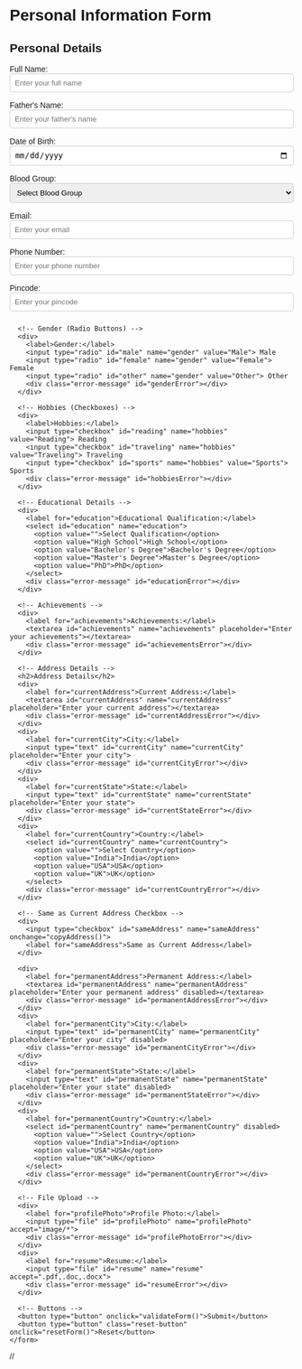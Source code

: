 <!DOCTYPE html>
<html lang="en">
<head>
  <meta charset="UTF-8">
  <meta name="viewport" content="width=device-width, initial-scale=1.0">
  <title>Multi-Page Form</title>
  <style>
    /* Basic CSS for styling */
    body {
      font-family: Arial, sans-serif;
      margin: 20px;
    }
    .form-page {
      display: block;
    }
    .hidden {
      display: none;
    }
    .error {
      border: 2px solid red;
    }
    .error-message {
      color: red;
      font-size: 12px;
      margin-bottom: 5px;
    }
    .details-page {
      margin-top: 20px;
    }
    input[type="text"],
    input[type="email"],
    input[type="tel"],
    input[type="date"],
    select,
    textarea {
      width: 100%;
      padding: 8px;
      margin-bottom: 10px;
      border: 1px solid #ccc;
      border-radius: 4px;
    }
    input[type="file"] {
      margin-bottom: 10px;
    }
    button {
      padding: 10px 20px;
      background-color: #4CAF50;
      color: white;
      border: none;
      border-radius: 4px;
      cursor: pointer;
      margin-right: 10px;
    }
    button:hover {
      background-color: #45a049;
    }
    .reset-button {
      background-color: #f44336;
    }
    .reset-button:hover {
      background-color: #d32f2f;
    }
    input:disabled,
    textarea:disabled,
    select:disabled {
      background-color: #f9f9f9;
      color: #666;
    }
  </style>
</head>
<body>

  <!-- Page 1: Form Input -->
  <div id="formPage" class="form-page">
    <h1>Personal Information Form</h1>
    <form id="personalForm">
      <!-- Personal Details -->
      <h2>Personal Details</h2>
      <div>
        <label for="name">Full Name:</label>
        <input type="text" id="name" name="name" placeholder="Enter your full name">
        <div class="error-message" id="nameError"></div>
      </div>
      <div>
        <label for="fatherName">Father's Name:</label>
        <input type="text" id="fatherName" name="fatherName" placeholder="Enter your father's name">
        <div class="error-message" id="fatherNameError"></div>
      </div>
      <div>
        <label for="dob">Date of Birth:</label>
        <input type="date" id="dob" name="dob">
        <div class="error-message" id="dobError"></div>
      </div>
      <div>
        <label for="bloodGroup">Blood Group:</label>
        <select id="bloodGroup" name="bloodGroup">
          <option value="">Select Blood Group</option>
          <option value="A+">A+</option>
          <option value="A-">A-</option>
          <option value="B+">B+</option>
          <option value="B-">B-</option>
          <option value="O+">O+</option>
          <option value="O-">O-</option>
          <option value="AB+">AB+</option>
          <option value="AB-">AB-</option>
        </select>
        <div class="error-message" id="bloodGroupError"></div>
      </div>
      <div>
        <label for="email">Email:</label>
        <input type="email" id="email" name="email" placeholder="Enter your email">
        <div class="error-message" id="emailError"></div>
      </div>
      <div>
        <label for="phone">Phone Number:</label>
        <input type="tel" id="phone" name="phone" placeholder="Enter your phone number">
        <div class="error-message" id="phoneError"></div>
      </div>
      <div>
        <label for="pincode">Pincode:</label>
        <input type="text" id="pincode" name="pincode" placeholder="Enter your pincode">
        <div class="error-message" id="pincodeError"></div>
      </div>

      <!-- Gender (Radio Buttons) -->
      <div>
        <label>Gender:</label>
        <input type="radio" id="male" name="gender" value="Male"> Male
        <input type="radio" id="female" name="gender" value="Female"> Female
        <input type="radio" id="other" name="gender" value="Other"> Other
        <div class="error-message" id="genderError"></div>
      </div>

      <!-- Hobbies (Checkboxes) -->
      <div>
        <label>Hobbies:</label>
        <input type="checkbox" id="reading" name="hobbies" value="Reading"> Reading
        <input type="checkbox" id="traveling" name="hobbies" value="Traveling"> Traveling
        <input type="checkbox" id="sports" name="hobbies" value="Sports"> Sports
        <div class="error-message" id="hobbiesError"></div>
      </div>

      <!-- Educational Details -->
      <div>
        <label for="education">Educational Qualification:</label>
        <select id="education" name="education">
          <option value="">Select Qualification</option>
          <option value="High School">High School</option>
          <option value="Bachelor's Degree">Bachelor's Degree</option>
          <option value="Master's Degree">Master's Degree</option>
          <option value="PhD">PhD</option>
        </select>
        <div class="error-message" id="educationError"></div>
      </div>

      <!-- Achievements -->
      <div>
        <label for="achievements">Achievements:</label>
        <textarea id="achievements" name="achievements" placeholder="Enter your achievements"></textarea>
        <div class="error-message" id="achievementsError"></div>
      </div>

      <!-- Address Details -->
      <h2>Address Details</h2>
      <div>
        <label for="currentAddress">Current Address:</label>
        <textarea id="currentAddress" name="currentAddress" placeholder="Enter your current address"></textarea>
        <div class="error-message" id="currentAddressError"></div>
      </div>
      <div>
        <label for="currentCity">City:</label>
        <input type="text" id="currentCity" name="currentCity" placeholder="Enter your city">
        <div class="error-message" id="currentCityError"></div>
      </div>
      <div>
        <label for="currentState">State:</label>
        <input type="text" id="currentState" name="currentState" placeholder="Enter your state">
        <div class="error-message" id="currentStateError"></div>
      </div>
      <div>
        <label for="currentCountry">Country:</label>
        <select id="currentCountry" name="currentCountry">
          <option value="">Select Country</option>
          <option value="India">India</option>
          <option value="USA">USA</option>
          <option value="UK">UK</option>
        </select>
        <div class="error-message" id="currentCountryError"></div>
      </div>

      <!-- Same as Current Address Checkbox -->
      <div>
        <input type="checkbox" id="sameAddress" name="sameAddress" onchange="copyAddress()">
        <label for="sameAddress">Same as Current Address</label>
      </div>

      <div>
        <label for="permanentAddress">Permanent Address:</label>
        <textarea id="permanentAddress" name="permanentAddress" placeholder="Enter your permanent address" disabled></textarea>
        <div class="error-message" id="permanentAddressError"></div>
      </div>
      <div>
        <label for="permanentCity">City:</label>
        <input type="text" id="permanentCity" name="permanentCity" placeholder="Enter your city" disabled>
        <div class="error-message" id="permanentCityError"></div>
      </div>
      <div>
        <label for="permanentState">State:</label>
        <input type="text" id="permanentState" name="permanentState" placeholder="Enter your state" disabled>
        <div class="error-message" id="permanentStateError"></div>
      </div>
      <div>
        <label for="permanentCountry">Country:</label>
        <select id="permanentCountry" name="permanentCountry" disabled>
          <option value="">Select Country</option>
          <option value="India">India</option>
          <option value="USA">USA</option>
          <option value="UK">UK</option>
        </select>
        <div class="error-message" id="permanentCountryError"></div>
      </div>

      <!-- File Upload -->
      <div>
        <label for="profilePhoto">Profile Photo:</label>
        <input type="file" id="profilePhoto" name="profilePhoto" accept="image/*">
        <div class="error-message" id="profilePhotoError"></div>
      </div>
      <div>
        <label for="resume">Resume:</label>
        <input type="file" id="resume" name="resume" accept=".pdf,.doc,.docx">
        <div class="error-message" id="resumeError"></div>
      </div>

      <!-- Buttons -->
      <button type="button" onclick="validateForm()">Submit</button>
      <button type="button" class="reset-button" onclick="resetForm()">Reset</button>
    </form>
  </div>

  <!-- Page 2: Display Details -->
  <div id="detailsPage" class="form-page hidden">
    <h1>Submitted Details</h1>
    <div id="displayDetails"></div>
    <button onclick="goBack()">Back to Form</button>
  </div>

  <script>
    // Function to copy current address to permanent address
    function copyAddress() {
      const sameAddressCheckbox = document.getElementById("sameAddress");
      const permanentAddress = document.getElementById("permanentAddress");
      const permanentCity = document.getElementById("permanentCity");
      const permanentState = document.getElementById("permanentState");
      const permanentCountry = document.getElementById("permanentCountry");

      if (sameAddressCheckbox.checked) {
        // Copy values from current address to permanent address
        permanentAddress.value = document.getElementById("currentAddress").value;
        permanentCity.value = document.getElementById("currentCity").value;
        permanentState.value = document.getElementById("currentState").value;
        permanentCountry.value = document.getElementById("currentCountry").value;

        // Disable permanent address fields
        permanentAddress.disabled = true;
        permanentCity.disabled = true;
        permanentState.disabled = true;
        permanentCountry.disabled = true;
      } else {
        // Clear and enable permanent address fields
        permanentAddress.value = "";
        permanentCity.value = "";
        permanentState.value = "";
        permanentCountry.value = "";

        permanentAddress.disabled = false;
        permanentCity.disabled = false;
        permanentState.disabled = false;
        permanentCountry.disabled = false;
      }
    }

    // Function to reset the form
    function resetForm() {
      document.getElementById("personalForm").reset(); // Resets all form fields
      document.querySelectorAll(".error-message").forEach(el => el.textContent = ""); // Clears error messages
      document.querySelectorAll("input, select, textarea").forEach(el => el.classList.remove("error")); // Removes error highlights

      // Enable all permanent address fields
      document.getElementById("permanentAddress").disabled = false;
      document.getElementById("permanentCity").disabled = false;
      document.getElementById("permanentState").disabled = false;
      document.getElementById("permanentCountry").disabled = false;
    }

    // Function to validate the form
    function validateForm() {
      let isValid = true;

      // Clear previous errors
      document.querySelectorAll(".error-message").forEach(el => el.textContent = "");
      document.querySelectorAll("input, select, textarea").forEach(el => el.classList.remove("error"));

      // Validate Name
      const name = document.getElementById("name").value;
      if (!name.match(/^[A-Za-z\s]{3,}$/)) {
        document.getElementById("nameError").textContent = "Name must be at least 3 characters long and contain only letters.";
        document.getElementById("name").classList.add("error");
        isValid = false;
      }

      // Validate Father's Name
      const fatherName = document.getElementById("fatherName").value;
      if (!fatherName.match(/^[A-Za-z\s]{3,}$/)) {
        document.getElementById("fatherNameError").textContent = "Father's name must be at least 3 characters long and contain only letters.";
        document.getElementById("fatherName").classList.add("error");
        isValid = false;
      }

      // Validate Date of Birth
      const dob = document.getElementById("dob").value;
      if (!dob) {
        document.getElementById("dobError").textContent = "Date of Birth is required.";
        document.getElementById("dob").classList.add("error");
        isValid = false;
      }

      // Validate Blood Group
      const bloodGroup = document.getElementById("bloodGroup").value;
      if (!bloodGroup) {
        document.getElementById("bloodGroupError").textContent = "Blood Group is required.";
        document.getElementById("bloodGroup").classList.add("error");
        isValid = false;
      }

      // Validate Email
      const email = document.getElementById("email").value;
      if (!email.match(/^[^\s@]+@[^\s@]+\.[^\s@]+$/)) {
        document.getElementById("emailError").textContent = "Invalid email address.";
        document.getElementById("email").classList.add("error");
        isValid = false;
      }

      // Validate Phone Number
      const phone = document.getElementById("phone").value;
      if (!phone.match(/^\d{10}$/)) {
        document.getElementById("phoneError").textContent = "Phone number must be 10 digits.";
        document.getElementById("phone").classList.add("error");
        isValid = false;
      }

      // Validate Pincode
      const pincode = document.getElementById("pincode").value;
      if (!pincode.match(/^\d{6}$/)) {
        document.getElementById("pincodeError").textContent = "Pincode must be 6 digits.";
        document.getElementById("pincode").classList.add("error");
        isValid = false;
      }

      // Validate Gender
      const gender = document.querySelector('input[name="gender"]:checked');
      if (!gender) {
        document.getElementById("genderError").textContent = "Gender is required.";
        isValid = false;
      }

      // Validate Hobbies
      const hobbies = document.querySelectorAll('input[name="hobbies"]:checked');
      if (hobbies.length === 0) {
        document.getElementById("hobbiesError").textContent = "At least one hobby is required.";
        isValid = false;
      }

      // Validate Educational Qualification
      const education = document.getElementById("education").value;
      if (!education) {
        document.getElementById("educationError").textContent = "Educational qualification is required.";
        document.getElementById("education").classList.add("error");
        isValid = false;
      }

      // Validate Achievements
      const achievements = document.getElementById("achievements").value;
      if (!achievements) {
        document.getElementById("achievementsError").textContent = "Achievements are required.";
        document.getElementById("achievements").classList.add("error");
        isValid = false;
      }

      // Validate Current Address
      const currentAddress = document.getElementById("currentAddress").value;
      if (!currentAddress) {
        document.getElementById("currentAddressError").textContent = "Current address is required.";
        document.getElementById("currentAddress").classList.add("error");
        isValid = false;
      }

      // Validate Current City
      const currentCity = document.getElementById("currentCity").value;
      if (!currentCity) {
        document.getElementById("currentCityError").textContent = "City is required.";
        document.getElementById("currentCity").classList.add("error");
        isValid = false;
      }

      // Validate Current State
      const currentState = document.getElementById("currentState").value;
      if (!currentState) {
        document.getElementById("currentStateError").textContent = "State is required.";
        document.getElementById("currentState").classList.add("error");
        isValid = false;
      }

      // Validate Current Country
      const currentCountry = document.getElementById("currentCountry").value;
      if (!currentCountry) {
        document.getElementById("currentCountryError").textContent = "Country is required.";
        document.getElementById("currentCountry").classList.add("error");
        isValid = false;
      }

      // Validate Permanent Address
      const permanentAddress = document.getElementById("permanentAddress").value;
      if (!permanentAddress) {
        document.getElementById("permanentAddressError").textContent = "Permanent address is required.";
        document.getElementById("permanentAddress").classList.add("error");
        isValid = false;
      }

      // Validate Permanent City
      const permanentCity = document.getElementById("permanentCity").value;
      if (!permanentCity) {
        document.getElementById("permanentCityError").textContent = "City is required.";
        document.getElementById("permanentCity").classList.add("error");
        isValid = false;
      }

      // Validate Permanent State
      const permanentState = document.getElementById("permanentState").value;
      if (!permanentState) {
        document.getElementById("permanentStateError").textContent = "State is required.";
        document.getElementById("permanentState").classList.add("error");
        isValid = false;
      }

      // Validate Permanent Country
      const permanentCountry = document.getElementById("permanentCountry").value;
      if (!permanentCountry) {
        document.getElementById("permanentCountryError").textContent = "Country is required.";
        document.getElementById("permanentCountry").classList.add("error");
        isValid = false;
      }

      // Validate Profile Photo
      const profilePhoto = document.getElementById("profilePhoto").files[0];
      if (!profilePhoto) {
        document.getElementById("profilePhotoError").textContent = "Profile photo is required.";
        document.getElementById("profilePhoto").classList.add("error");
        isValid = false;
      }

      // Validate Resume
      const resume = document.getElementById("resume").files[0];
      if (!resume) {
        document.getElementById("resumeError").textContent = "Resume is required.";
        document.getElementById("resume").classList.add("error");
        isValid = false;
      }

      // If form is valid, proceed to display details
      if (isValid) {
        displayDetails();
      }
    }

    // Function to display details on the next page
    function displayDetails() {
      const formData = new FormData(document.getElementById("personalForm"));
      const details = {};

      // Convert FormData to an object
      formData.forEach((value, key) => {
        details[key] = value;
      });

      // Convert profile photo to Base64
      const profilePhoto = document.getElementById("profilePhoto").files[0];
      if (profilePhoto) {
        const reader = new FileReader();
        reader.onload = function (e) {
          details.profilePhoto = e.target.result;
          showDetails(details);
        };
        reader.readAsDataURL(profilePhoto);
      } else {
        showDetails(details);
      }
    }

    // Function to show details on the next page
    function showDetails(details) {
      document.getElementById("formPage").classList.add("hidden");
      document.getElementById("detailsPage").classList.remove("hidden");

      let displayContent = `
        <h2>Personal Details</h2>
        <p><strong>Name:</strong> ${details.name}</p>
        <p><strong>Father's Name:</strong> ${details.fatherName}</p>
        <p><strong>Date of Birth:</strong> ${details.dob}</p>
        <p><strong>Blood Group:</strong> ${details.bloodGroup}</p>
        <p><strong>Email:</strong> ${details.email}</p>
        <p><strong>Phone Number:</strong> ${details.phone}</p>
        <p><strong>Pincode:</strong> ${details.pincode}</p>
        <p><strong>Gender:</strong> ${details.gender}</p>
        <p><strong>Hobbies:</strong> ${Array.from(document.querySelectorAll('input[name="hobbies"]:checked')).map(el => el.value).join(", ")}</p>
        <p><strong>Educational Qualification:</strong> ${details.education}</p>
        <p><strong>Achievements:</strong> ${details.achievements}</p>
        <h2>Address Details</h2>
        <p><strong>Current Address:</strong> ${details.currentAddress}</p>
        <p><strong>City:</strong> ${details.currentCity}</p>
        <p><strong>State:</strong> ${details.currentState}</p>
        <p><strong>Country:</strong> ${details.currentCountry}</p>
        <p><strong>Permanent Address:</strong> ${details.permanentAddress}</p>
        <p><strong>City:</strong> ${details.permanentCity}</p>
        <p><strong>State:</strong> ${details.permanentState}</p>
        <p><strong>Country:</strong> ${details.permanentCountry}</p>
        <h2>Uploaded Files</h2>
        <p><strong>Profile Photo:</strong></p>
        <img src="${details.profilePhoto}" alt="Profile Photo" style="max-width: 200px;">
        <p><strong>Resume:</strong> ${document.getElementById("resume").files[0].name}</p>
      `;

      document.getElementById("displayDetails").innerHTML = displayContent;
    }

    // Function to go back to the form page
    function goBack() {
      document.getElementById("formPage").classList.remove("hidden");
      document.getElementById("detailsPage").classList.add("hidden");
    }
  </script>
</body>
</html>
//
